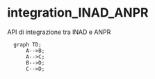 # integration_INAD_ANPR

API di integrazione tra INAD e ANPR



```mermaid
  graph TD;
      A-->B;
      A-->C;
      B-->D;
      C-->D;
```
